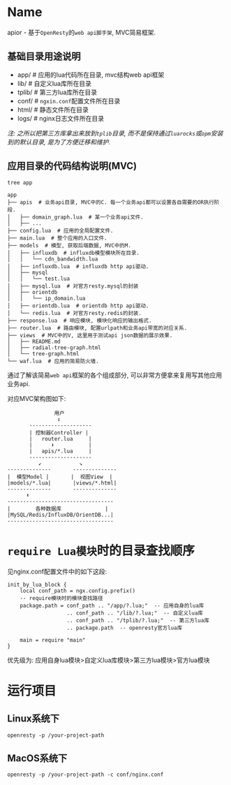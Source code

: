 # Name

apior - 基于`OpenResty`的`web api脚手架`, MVC简易框架.


## 基础目录用途说明

- app/   # 应用的lua代码所在目录, mvc结构web api框架
- lib/  # 自定义lua库所在目录
- tplib/  # 第三方lua库所在目录
- conf/  # `ngxin.conf`配置文件所在目录
- html/  # 静态文件所在目录
- logs/  # nginx日志文件所在目录


*注: 之所以把第三方库拿出来放到`tplib`目录, 而不是保持通过`luarocks`或`opm`安装到的默认目录, 是为了方便迁移和维护.*


## 应用目录的代码结构说明(MVC)

`tree app`
```
app
├── apis  # 业务api目录, MVC中的C. 每一个业务api都可以设置各自需要的OR执行阶段.
│   ├── domain_graph.lua  # 某一个业务api文件.
│   ├── ...
├── config.lua  # 应用的全局配置文件.
├── main.lua  # 整个应用的入口文件.
├── models  # 模型, 获取后端数据, MVC中的M.
│   ├── influxdb  # influxdb模型模块所在目录.
│   │   └── cdn_bandwidth.lua
│   ├── influxdb.lua  # influxdb http api驱动.
│   ├── mysql
│   │   └── test.lua
│   ├── mysql.lua  # 对官方resty.mysql的封装
│   ├── orientdb
│   │   └── ip_domain.lua
│   ├── orientdb.lua  # orientdb http api驱动.
│   └── redis.lua  # 对官方resty.redis的封装.
├── response.lua  # 响应模块, 模块化响应的输出格式.
├── router.lua  # 路由模块, 配置urlpath和业务api带宽的对应关系.
├── views  # MVC中的V, 这里用于测试api json数据的展示效果.
│   ├── README.md
│   ├── radial-tree-graph.html
│   └── tree-graph.html
└── waf.lua  # 应用的简易防火墙.
```

通过了解该简易`web api`框架的各个组成部分, 可以非常方便拿来复用写其他应用业务api.


对应MVC架构图如下:

                   用户
                    ↕️
           --------------------
           | 控制器Controller |
           |   router.lua     |
           |      ⬇️           |
           |   apis/*.lua     |
           --------------------
              ↙️            ↘️
    --------------       --------------
    |  模型Model |       |  视图View  |
    |models/*.lua|       |views/*.html|
    --------------       --------------
          ⬇️
    ----------------------------------
    |        各种数据库              |
    |MySQL/Redis/InfluxDB/OrientDB...|
    ----------------------------------


# `require Lua模块`时的目录查找顺序

见nginx.conf配置文件中的如下这段:

```nginx
init_by_lua_block {
    local conf_path = ngx.config.prefix()
    -- require模块时的模块查找路径
    package.path = conf_path .. "/app/?.lua;"  -- 应用自身的lua库
                   .. conf_path .. "/lib/?.lua;"  -- 自定义lua库
                   .. conf_path .. "/tplib/?.lua;"  -- 第三方lua库
                   .. package.path  -- openresty官方lua库

    main = require "main"
}
```

优先级为:
应用自身lua模块>自定义lua库模块>第三方lua模块>官方lua模块


# 运行项目

## Linux系统下
`openresty -p /your-project-path`

## MacOS系统下
`openresty -p /your-project-path -c conf/nginx.conf`

